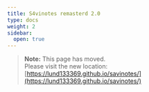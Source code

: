 ```yaml
---
title: S4vinotes remasterd 2.0
type: docs
weight: 2
sidebar:
  open: true
---
```


> **Note:** This page has moved.  
> Please visit the new location: [https://lund133369.github.io/savinotes/](https://lund133369.github.io/savinotes/)
